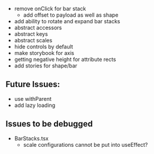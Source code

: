 * remove onClick for bar stack
  * add offset to payload as well as shape
* add ability to rotate and expand bar stacks
* abstract accessors
* abstract keys
* abstract scales
* hide controls by default
* make storybook for axis
* getting negative height for attribute rects
* add stories for shape/bar

## Future Issues:  
* use withParent
* add lazy loading

## Issues to be debugged
* BarStacks.tsx
  * scale configurations cannot be put into useEffect?
